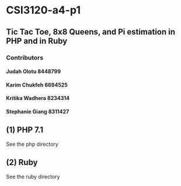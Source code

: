 # CSI3120-a4-p1
## Tic Tac Toe, 8x8 Queens, and Pi estimation in PHP and in Ruby

### Contributors
#### Judah Olotu 8448799
#### Karim Chukfeh 6694525
#### Kritika Wadhera 8234314
#### Stephanie Giang 8311427

## (1) PHP 7.1
See the php directory

## (2) Ruby
See the ruby directory
